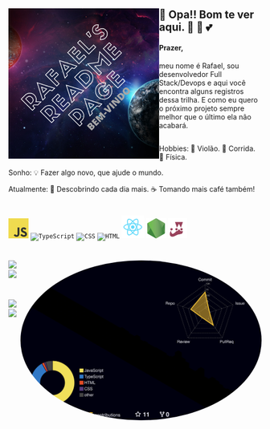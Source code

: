 ##
<img align="left" width=300 src="./assets/github-profile.png" />

## :tada: Opa!! Bom te ver aqui. :balloon: :gift: :two_hearts:
<h4>Prazer,</h4>
meu nome é Rafael, sou desenvolvedor Full Stack/Devops e aqui você encontra alguns registros dessa trilha.
E como eu quero o próximo projeto sempre melhor que o último ela não acabará.

##
Hobbies: :guitar: Violão. :runner: Corrida. :microscope: Física.

Sonho: :bulb: Fazer algo novo, que ajude o mundo.

Atualmente: :telescope: Descobrindo cada dia mais. :coffee: Tomando mais café também!</p>
<h1></h1>
<code><img alt="JavaScript" title="JavScript" height="40" src="https://raw.githubusercontent.com/github/explore/80688e429a7d4ef2fca1e82350fe8e3517d3494d/topics/javascript/javascript.png"></code>
<code><img alt="TypeScript" title="TypeScript" height="40" src="https://user-images.githubusercontent.com/38081852/87239831-f8f7b100-c3e9-11ea-92df-5d7c8c4458d2.png"></code>
<code><img alt="CSS" title="CSS" height="50" src="https://user-images.githubusercontent.com/38081852/87240029-0f067100-c3ec-11ea-8075-74e821ece9c0.png"></code>
<code><img alt="HTML" title="HTML" height="50" src="https://user-images.githubusercontent.com/38081852/87240030-0f9f0780-c3ec-11ea-8370-829ea755b6e9.png"></code>
<code><img alt="React / React Native" title="React / React Native" height="45" src="https://raw.githubusercontent.com/github/explore/80688e429a7d4ef2fca1e82350fe8e3517d3494d/topics/react/react.png"></code>
<code><img alt="NodeJS" title="NodeJS" height="40" src="https://raw.githubusercontent.com/github/explore/80688e429a7d4ef2fca1e82350fe8e3517d3494d/topics/nodejs/nodejs.png"></code>
<code><img alt="Jest" title="Jest" height="40" src="https://raw.githubusercontent.com/github/explore/80688e429a7d4ef2fca1e82350fe8e3517d3494d/topics/jest/jest.png"></code>
<h1></h1>
<img width='480' align='right' style = "border-radius:50%" src="profile-3d-contrib/profile-night-rainbow.svg"/>
<div>
<img height="auto" width="330" src="https://github-readme-stats.vercel.app/api?username=rafaelfernandev&show_icons=true&theme=dracula&include_all_commits=true&count_private=true"/>
<img height="auto" width="330" src="https://github-readme-stats.vercel.app/api/top-langs/?username=rafaelfernandev&layout=compact&langs_count=16&theme=dracula"/>
<div>
  <h1></h1>
  <a href="https://www.linkedin.com/in/rafaelfernandev/" target="_blank"><img src="https://img.shields.io/badge/-LinkedIn-%230077B5?style=for-the-badge&logo=linkedin&logoColor=white" target="_blank"></a>
   <a href="mailto:rafaelfernandev@outlook.com" target="_blank"><img src="https://img.shields.io/badge/Microsoft_Outlook-0078D4?style=for-the-badge&logo=microsoft-outlook&logoColor=white" target="_blank"></a>
  
